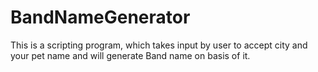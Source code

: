 # BandNameGenerator
This is a scripting program, which takes input by user to accept city and your pet name and will generate Band name on basis of it.
